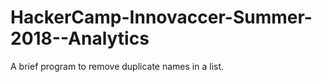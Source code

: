 # HackerCamp-Innovaccer-Summer-2018--Analytics
A brief program to remove duplicate names in a list.
